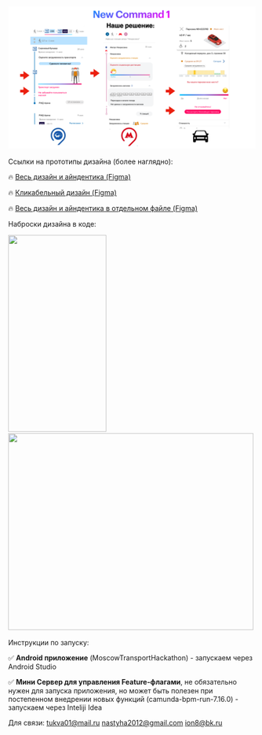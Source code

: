 
<p align="center">
<img src="https://github.com/Murad255/CP_progect/blob/main/title3.png">
</p>

Ссылки на прототипы дизайна (более наглядно):

🔥  [Весь дизайн и айндентика (Figma)](https://www.figma.com/file/6wraGpr5ospl8eo7SVd8bZ/Untitled?node-id=0%3A1)

🔥  [Кликабельный дизайн (Figma)](https://www.figma.com/proto/6wraGpr5ospl8eo7SVd8bZ/Untitled?page-id=0%3A1&node-id=57%3A3407&viewport=241%2C48%2C0.3&scaling=scale-down&starting-point-node-id=56%3A147&show-proto-sidebar=1 )

🔥  [Весь дизайн и айндентика в отдельном файле (Figma)](https://github.com/Murad255/CP_progect/blob/main/prototype_figma.fig)

Наброски дизайна в коде:

<img src="https://github.com/Murad255/CP_progect/blob/main/scrn.gif" width="200" height="400" />


<img src="https://github.com/Murad255/CP_progect/blob/main/design_anim.gif" width="500" height="400" />

Инструкции по запуску:

✅  **Android приложение** (MoscowTransportHackathon) - запускаем через Android Studio

✅  **Мини Сервер для управления Feature-флагами**, не обязательно нужен для запуска приложения, но может быть полезен при постепенном внедрении новых функций (camunda-bpm-run-7.16.0) - запускаем через Inteliji Idea

Для связи: 
tukva01@mail.ru
nastyha2012@gmail.com
ion8@bk.ru